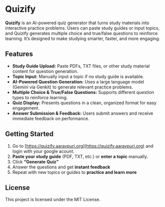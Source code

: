 # Quizify

**Quizify** is an AI-powered quiz generator that turns study materials into interactive practice problems. Users can paste study guides or input topics, and Quizify generates multiple choice and true/false questions to reinforce learning. It’s designed to make studying smarter, faster, and more engaging.

## Features

* **Study Guide Upload:** Paste PDFs, TXT files, or other study material content for question generation.
* **Topic Input:** Manually input a topic if no study guide is available.
* **AI-Powered Question Generation:** Uses a large language model (Gemini via Genkit) to generate relevant practice problems.
* **Multiple Choice & True/False Questions:** Supports different question types to reinforce learning.
* **Quiz Display:** Presents questions in a clean, organized format for easy engagement.
* **Answer Submission & Feedback:** Users submit answers and receive immediate feedback on performance.

## Getting Started

1. Go to [https://quizify.aaravpuri.org](https://quizify.aaravpuri.org) and login with your google acount.
2. **Paste your study guide** (PDF, TXT, etc.) or **enter a topic** manually.
3. Click **“Generate Quiz”** 
4. Answer the questions and get **instant feedback** 
5. Repeat with new topics or guides to **practice and learn more** 

## License

This project is licensed under the MIT License.
